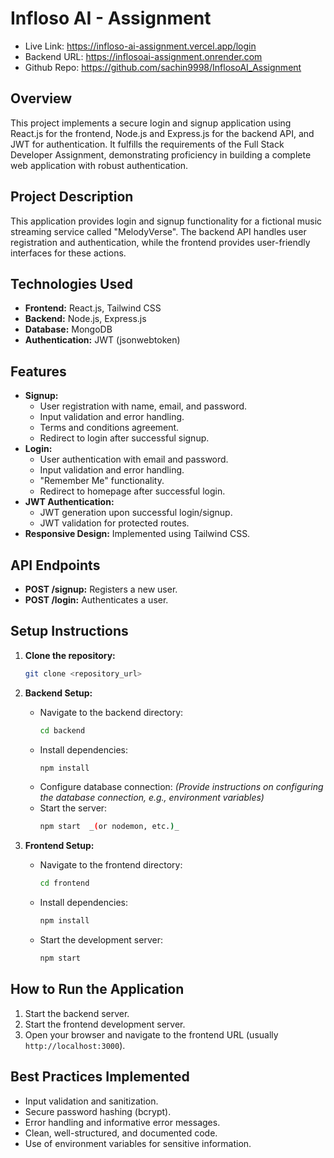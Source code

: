 # Infloso AI - Assignment

- Live Link: https://infloso-ai-assignment.vercel.app/login 
- Backend URL: https://inflosoai-assignment.onrender.com
- Github Repo: https://github.com/sachin9998/InflosoAI_Assignment

## Overview

This project implements a secure login and signup application using React.js for the frontend, Node.js and Express.js for the backend API, and JWT for authentication.  It fulfills the requirements of the Full Stack Developer Assignment, demonstrating proficiency in building a complete web application with robust authentication.

## Project Description

This application provides login and signup functionality for a fictional music streaming service called "MelodyVerse". The backend API handles user registration and authentication, while the frontend provides user-friendly interfaces for these actions.

## Technologies Used

*   **Frontend:** React.js, Tailwind CSS
*   **Backend:** Node.js, Express.js
*   **Database:**  MongoDB
*   **Authentication:** JWT (jsonwebtoken)

## Features

*   **Signup:**
    *   User registration with name, email, and password.
    *   Input validation and error handling.
    *   Terms and conditions agreement.
    *   Redirect to login after successful signup.
*   **Login:**
    *   User authentication with email and password.
    *   Input validation and error handling.
    *   "Remember Me" functionality.
    *   Redirect to homepage after successful login.
*   **JWT Authentication:**
    *   JWT generation upon successful login/signup.
    *   JWT validation for protected routes.
*   **Responsive Design:** Implemented using Tailwind CSS.

## API Endpoints

*   **POST /signup:** Registers a new user.
*   **POST /login:** Authenticates a user.

## Setup Instructions

1.  **Clone the repository:**
    ```bash
    git clone <repository_url>
    ```

2.  **Backend Setup:**
    *   Navigate to the backend directory:
        ```bash
        cd backend
        ```
    *   Install dependencies:
        ```bash
        npm install
        ```
    *   Configure database connection: _(Provide instructions on configuring the database connection, e.g., environment variables)_
    *   Start the server:
        ```bash
        npm start  _(or nodemon, etc.)_
        ```

3.  **Frontend Setup:**
    *   Navigate to the frontend directory:
        ```bash
        cd frontend
        ```
    *   Install dependencies:
        ```bash
        npm install
        ```
    *   Start the development server:
        ```bash
        npm start
        ```

## How to Run the Application

1.  Start the backend server.
2.  Start the frontend development server.
3.  Open your browser and navigate to the frontend URL (usually `http://localhost:3000`).

## Best Practices Implemented

*   Input validation and sanitization.
*   Secure password hashing (bcrypt).
*   Error handling and informative error messages.
*   Clean, well-structured, and documented code.
*   Use of environment variables for sensitive information.
